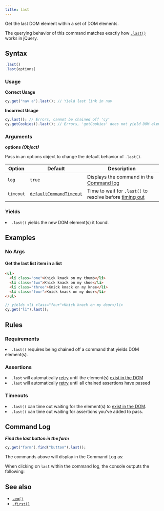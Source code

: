 ```yaml
---
title: last
---
```


Get the last DOM element within a set of DOM elements.

<Alert type="info">

The querying behavior of this command matches exactly how [`.last()`](http://api.jquery.com/last) works in jQuery.

</Alert>

## Syntax

```javascript
.last()
.last(options)
```

### Usage

**<Icon name="check-circle" color="green"></Icon> Correct Usage**

```javascript
cy.get("nav a").last(); // Yield last link in nav
```

**<Icon name="exclamation-triangle" color="red"></Icon> Incorrect Usage**

```javascript
cy.last(); // Errors, cannot be chained off 'cy'
cy.getCookies().last(); // Errors, 'getCookies' does not yield DOM element
```

### Arguments

**<Icon name="angle-right"></Icon> options** **_(Object)_**

Pass in an options object to change the default behavior of `.last()`.

| Option    | Default                                                              | Description                                                                              |
| --------- | -------------------------------------------------------------------- | ---------------------------------------------------------------------------------------- |
| `log`     | `true`                                                               | Displays the command in the [Command log](/guides/core-concepts/test-runner#Command-Log) |
| `timeout` | [`defaultCommandTimeout`](/guides/references/configuration#Timeouts) | Time to wait for `.last()` to resolve before [timing out](#Timeouts)                     |

### Yields [<Icon name="question-circle"/>](introduction-to-cypress#Subject-Management)

<List><li>`.last()` yields the new DOM element(s) it found.</li></List>

## Examples

### No Args

#### Get the last list item in a list

```html
<ul>
  <li class="one">Knick knack on my thumb</li>
  <li class="two">Knick knack on my shoe</li>
  <li class="three">Knick knack on my knee</li>
  <li class="four">Knick knack on my door</li>
</ul>
```

```javascript
// yields <li class="four">Knick knack on my door</li>
cy.get("li").last();
```

## Rules

### Requirements [<Icon name="question-circle"/>](introduction-to-cypress#Chains-of-Commands)

<List><li>`.last()` requires being chained off a command that yields DOM element(s).</li></List>

### Assertions [<Icon name="question-circle"/>](introduction-to-cypress#Assertions)

<List><li>`.last` will automatically [retry](/guides/core-concepts/retry-ability) until the element(s) [exist in the DOM](/guides/core-concepts/introduction-to-cypress#Default-Assertions)</li><li>`.last` will automatically [retry](/guides/core-concepts/retry-ability) until all chained assertions have passed</li></List>

### Timeouts [<Icon name="question-circle"/>](introduction-to-cypress#Timeouts)

<List><li>`.last()` can time out waiting for the element(s) to [exist in the DOM](/guides/core-concepts/introduction-to-cypress#Default-Assertions).</li><li>`.last()` can time out waiting for assertions you've added to pass.</li></List>

## Command Log

**_Find the last button in the form_**

```javascript
cy.get("form").find("button").last();
```

The commands above will display in the Command Log as:

<DocsImage src="/img/api/last/find-the-last-button-in-a-form.png" alt="Command Log for last" ></DocsImage>

When clicking on `last` within the command log, the console outputs the following:

<DocsImage src="/img/api/last/inspect-last-element-in-console.png" alt="Console Log for last" ></DocsImage>

## See also

- [`.eq()`](/api/commands/eq)
- [`.first()`](/api/commands/first)
